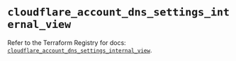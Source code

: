 # `cloudflare_account_dns_settings_internal_view`

Refer to the Terraform Registry for docs: [`cloudflare_account_dns_settings_internal_view`](https://registry.terraform.io/providers/cloudflare/cloudflare/5.6.0/docs/resources/account_dns_settings_internal_view).
